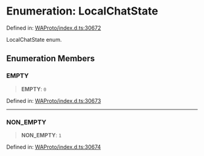 # Enumeration: LocalChatState

Defined in: [WAProto/index.d.ts:30672](https://github.com/Fokusdotid/Baileys/blob/3623833a320f5e60f370ef835f3de341453290f5/WAProto/index.d.ts#L30672)

LocalChatState enum.

## Enumeration Members

### EMPTY

> **EMPTY**: `0`

Defined in: [WAProto/index.d.ts:30673](https://github.com/Fokusdotid/Baileys/blob/3623833a320f5e60f370ef835f3de341453290f5/WAProto/index.d.ts#L30673)

***

### NON\_EMPTY

> **NON\_EMPTY**: `1`

Defined in: [WAProto/index.d.ts:30674](https://github.com/Fokusdotid/Baileys/blob/3623833a320f5e60f370ef835f3de341453290f5/WAProto/index.d.ts#L30674)
